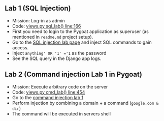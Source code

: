 ## Lab 1 (SQL Injection)

- Mission: Log-in as admin
- Code: [views.py sql_lab() line:166](jetbrains://pycharm/navigate/reference?project=Djangocon%20-%20Pygoat&path=introduction/views.py:166
  )
- First you need to login to the Pygoat application as 
 superuser (as mentioned in `readme.md` project setup).
- Go to the [SQL injection lab page](http://localhost:8000/injection) and 
inject SQL commands to gain access.
- Inject `anything' OR '1' ='1` as the password
- See the SQL query in the Django app logs.

## Lab 2 (Command injection Lab 1 in Pygoat)

- Mission: Execute arbitrary code on the server
- Code: [views.py cmd_lab() line:454](jetbrains://pycharm/navigate/reference?project=Djangocon%20-%20Pygoat&path=introduction/views.py:454
  )
- Go to the [command injection lab 1](http://localhost:8000/cmd)
- Perform injection by combining a domain + a command (`google.com & dir`)
- The command will be executed in servers shell
